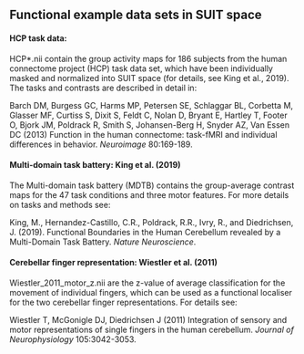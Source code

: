## Functional example data sets in SUIT space
#### HCP task data: 

HCP*.nii contain the group activity maps for 186 subjects from the human connectome project (HCP) task data set, which have been individually masked and normalized into SUIT space (for details, see King et al., 2019).
The tasks and contrasts are described in detail in: 

Barch DM, Burgess GC, Harms MP, Petersen SE, Schlaggar BL, Corbetta M, Glasser MF, Curtiss S, Dixit S, Feldt C, Nolan D, Bryant E, Hartley T, Footer O, Bjork JM, Poldrack R, Smith S, Johansen-Berg H, Snyder AZ, Van Essen DC (2013) Function in the human connectome: task-fMRI and individual differences in behavior. *Neuroimage* 80:169-189.


#### Multi-domain task battery: King et al. (2019)
The Multi-domain task battery (MDTB) contains the group-average contrast maps for the 47 task conditions and three motor features. For more details on tasks and methods see:

King, M., Hernandez-Castillo, C.R., Poldrack, R.R., Ivry, R., and Diedrichsen, J. (2019). Functional Boundaries in the Human Cerebellum revealed by a Multi-Domain Task Battery. *Nature Neuroscience*.

#### Cerebellar finger representation: Wiestler et al. (2011)
Wiestler_2011_motor_z.nii are the z-value of average classification for the movement of individual fingers, which can be used as a functional localiser for the two cerebellar finger representations. For details see:  

Wiestler T, McGonigle DJ, Diedrichsen J (2011) Integration of sensory and motor representations of single fingers in the human cerebellum. *Journal of Neurophysiology* 105:3042-3053.